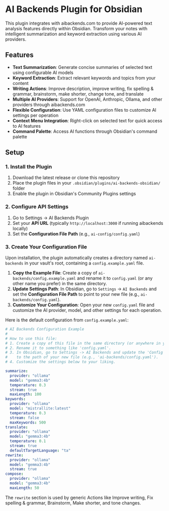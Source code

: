 # AI Backends Plugin for Obsidian

This plugin integrates with aibackends.com to provide AI-powered text analysis features directly within Obsidian. Transform your notes with intelligent summarization and keyword extraction using various AI providers.

## Features

- **Text Summarization**: Generate concise summaries of selected text using configurable AI models
- **Keyword Extraction**: Extract relevant keywords and topics from your content
- **Writing Actions**: Improve description, improve writing, fix spelling & grammar, brainstorm, make shorter, change tone, and translate
- **Multiple AI Providers**: Support for OpenAI, Anthropic, Ollama, and other providers through aibackends.com
- **Flexible Configuration**: Use YAML configuration files to customize AI settings per operation
- **Context Menu Integration**: Right-click on selected text for quick access to AI features
- **Command Palette**: Access AI functions through Obsidian's command palette

## Setup

### 1. Install the Plugin

1. Download the latest release or clone this repository
2. Place the plugin files in your `.obsidian/plugins/ai-backends-obsidian/` folder
3. Enable the plugin in Obsidian's Community Plugins settings

### 2. Configure API Settings

1. Go to Settings → AI Backends Plugin
2. Set your **API URL** (typically `http://localhost:3000` if running aibackends locally)
3. Set the **Configuration File Path** (e.g., `ai-config/config.yaml`)

### 3. Create Your Configuration File

Upon installation, the plugin automatically creates a directory named `ai-backends` in your vault's root, containing a `config.example.yaml` file.

1.  **Copy the Example File**: Create a copy of `ai-backends/config.example.yaml` and rename it to `config.yaml` (or any other name you prefer) in the same directory.
2.  **Update Settings Path**: In Obsidian, go to `Settings` → `AI Backends` and set the **Configuration File Path** to point to your new file (e.g., `ai-backends/config.yaml`).
3.  **Customize Your Configuration**: Open your new `config.yaml` file and customize the AI provider, model, and other settings for each operation.

Here is the default configuration from `config.example.yaml`:
```yaml
# AI Backends Configuration Example
#
# How to use this file:
# 1. Create a copy of this file in the same directory (or anywhere in your vault).
# 2. Rename it to something like 'config.yaml'.
# 3. In Obsidian, go to Settings -> AI Backends and update the 'Config File Path'
#    to the path of your new file (e.g., 'ai-backends/config.yaml').
# 4. Customize the settings below to your liking.

summarize:
  provider: "ollama"
  model: "gemma3:4b"
  temperature: 0.3
  stream: true
  maxLength: 100
keywords:
  provider: "ollama"
  model: "mistrallite:latest"
  temperature: 0.3
  stream: false
  maxKeywords: 500
translate:
  provider: "ollama"
  model: "gemma3:4b"
  temperature: 0.1
  stream: true
  defaultTargetLanguage: "ta"
rewrite:
  provider: "ollama"
  model: "gemma3:4b"
  stream: true
compose:
  provider: "ollama"
  model: "gemma3:4b"
  maxLength: 50
```

The `rewrite` section is used by generic Actions like Improve writing, Fix spelling & grammar, Brainstorm, Make shorter, and tone changes.
